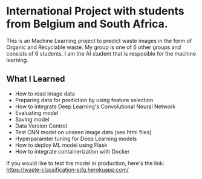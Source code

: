 # International Project with students from Belgium and South Africa.
This is an Machine Learning project to predict waste images in the form of Organic and Recyclable waste. My group is one of 6 other groups and consists of 6 students. I am the AI student that is resposible for the machine learning.

## What I Learned
* How to read image data
* Preparing data for prediction by using feature selection
* How to integrate Deep Learning's Convolutional Neural Network
* Evaluating model
* Saving model
* Data Version Control
* Test CNN model on unseen image data (see html files)
* Hyperparamter tuning for Deep Learning models
* How to deploy ML model using Flask
* How to integrate containerization with Docker

If you would like to test the model in production, here's the link: https://waste-classification-sdg.herokuapp.com/
